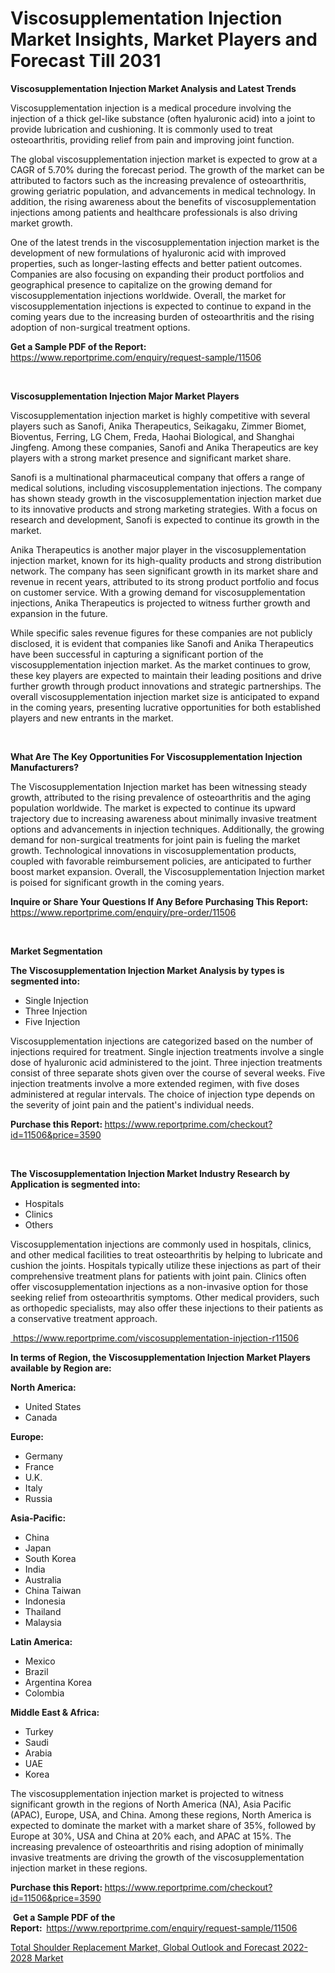 <p><h1>Viscosupplementation Injection Market Insights, Market Players and Forecast Till 2031</h1></p><p><strong>Viscosupplementation Injection Market Analysis and Latest Trends</strong></p>
<p><p>Viscosupplementation injection is a medical procedure involving the injection of a thick gel-like substance (often hyaluronic acid) into a joint to provide lubrication and cushioning. It is commonly used to treat osteoarthritis, providing relief from pain and improving joint function.</p><p>The global viscosupplementation injection market is expected to grow at a CAGR of 5.70% during the forecast period. The growth of the market can be attributed to factors such as the increasing prevalence of osteoarthritis, growing geriatric population, and advancements in medical technology. In addition, the rising awareness about the benefits of viscosupplementation injections among patients and healthcare professionals is also driving market growth.</p><p>One of the latest trends in the viscosupplementation injection market is the development of new formulations of hyaluronic acid with improved properties, such as longer-lasting effects and better patient outcomes. Companies are also focusing on expanding their product portfolios and geographical presence to capitalize on the growing demand for viscosupplementation injections worldwide. Overall, the market for viscosupplementation injections is expected to continue to expand in the coming years due to the increasing burden of osteoarthritis and the rising adoption of non-surgical treatment options.</p></p>
<p><strong>Get a Sample PDF of the Report:&nbsp;</strong> <a href="https://www.reportprime.com/enquiry/request-sample/11506">https://www.reportprime.com/enquiry/request-sample/11506</a></p>
<p>&nbsp;</p>
<p><strong>Viscosupplementation Injection Major Market Players</strong></p>
<p><p>Viscosupplementation injection market is highly competitive with several players such as Sanofi, Anika Therapeutics, Seikagaku, Zimmer Biomet, Bioventus, Ferring, LG Chem, Freda, Haohai Biological, and Shanghai Jingfeng. Among these companies, Sanofi and Anika Therapeutics are key players with a strong market presence and significant market share.</p><p>Sanofi is a multinational pharmaceutical company that offers a range of medical solutions, including viscosupplementation injections. The company has shown steady growth in the viscosupplementation injection market due to its innovative products and strong marketing strategies. With a focus on research and development, Sanofi is expected to continue its growth in the market.</p><p>Anika Therapeutics is another major player in the viscosupplementation injection market, known for its high-quality products and strong distribution network. The company has seen significant growth in its market share and revenue in recent years, attributed to its strong product portfolio and focus on customer service. With a growing demand for viscosupplementation injections, Anika Therapeutics is projected to witness further growth and expansion in the future.</p><p>While specific sales revenue figures for these companies are not publicly disclosed, it is evident that companies like Sanofi and Anika Therapeutics have been successful in capturing a significant portion of the viscosupplementation injection market. As the market continues to grow, these key players are expected to maintain their leading positions and drive further growth through product innovations and strategic partnerships. The overall viscosupplementation injection market size is anticipated to expand in the coming years, presenting lucrative opportunities for both established players and new entrants in the market.</p></p>
<p>&nbsp;</p>
<p><strong>What Are The Key Opportunities For Viscosupplementation Injection Manufacturers?</strong></p>
<p><p>The Viscosupplementation Injection market has been witnessing steady growth, attributed to the rising prevalence of osteoarthritis and the aging population worldwide. The market is expected to continue its upward trajectory due to increasing awareness about minimally invasive treatment options and advancements in injection techniques. Additionally, the growing demand for non-surgical treatments for joint pain is fueling the market growth. Technological innovations in viscosupplementation products, coupled with favorable reimbursement policies, are anticipated to further boost market expansion. Overall, the Viscosupplementation Injection market is poised for significant growth in the coming years.</p></p>
<p><strong>Inquire or Share Your Questions If Any Before Purchasing This Report:</strong> <a href="https://www.reportprime.com/enquiry/pre-order/11506">https://www.reportprime.com/enquiry/pre-order/11506</a></p>
<p>&nbsp;</p>
<p><strong>Market Segmentation</strong></p>
<p><strong>The Viscosupplementation Injection Market Analysis by types is segmented into:</strong></p>
<p><ul><li>Single Injection</li><li>Three Injection</li><li>Five Injection</li></ul></p>
<p><p>Viscosupplementation injections are categorized based on the number of injections required for treatment. Single injection treatments involve a single dose of hyaluronic acid administered to the joint. Three injection treatments consist of three separate shots given over the course of several weeks. Five injection treatments involve a more extended regimen, with five doses administered at regular intervals. The choice of injection type depends on the severity of joint pain and the patient's individual needs.</p></p>
<p><strong>Purchase this Report:&nbsp;</strong><a href="https://www.reportprime.com/checkout?id=11506&price=3590">https://www.reportprime.com/checkout?id=11506&price=3590</a></p>
<p>&nbsp;</p>
<p><strong>The Viscosupplementation Injection Market Industry Research by Application is segmented into:</strong></p>
<p><ul><li>Hospitals</li><li>Clinics</li><li>Others</li></ul></p>
<p><p>Viscosupplementation injections are commonly used in hospitals, clinics, and other medical facilities to treat osteoarthritis by helping to lubricate and cushion the joints. Hospitals typically utilize these injections as part of their comprehensive treatment plans for patients with joint pain. Clinics often offer viscosupplementation injections as a non-invasive option for those seeking relief from osteoarthritis symptoms. Other medical providers, such as orthopedic specialists, may also offer these injections to their patients as a conservative treatment approach.</p></p>
<p><a href="https://www.reportprime.com/viscosupplementation-injection-r11506">&nbsp;https://www.reportprime.com/viscosupplementation-injection-r11506</a></p>
<p><strong>In terms of Region, the Viscosupplementation Injection Market Players available by Region are:</strong></p>
<p>
    <p> <strong> North America: </strong>
        <ul>
            <li>United States</li>
            <li>Canada</li>
        </ul>
        </p> 
    <p> <strong> Europe: </strong>
        <ul>
            <li>Germany</li>
            <li>France</li>
            <li>U.K.</li>
            <li>Italy</li>
            <li>Russia</li>
        </ul>
        </p> 
    <p> <strong> Asia-Pacific: </strong>
        <ul>
            <li>China</li>
            <li>Japan</li>
            <li>South Korea</li>
            <li>India</li>
            <li>Australia</li>
            <li>China Taiwan</li>
            <li>Indonesia</li>
            <li>Thailand</li>
            <li>Malaysia</li>
        </ul>
        </p> 
    <p> <strong> Latin America: </strong>
        <ul>
            <li>Mexico</li>
            <li>Brazil</li>
            <li>Argentina Korea</li>
            <li>Colombia</li>
        </ul>
        </p> 
    <p> <strong> Middle East & Africa: </strong>
        <ul>
            <li>Turkey</li>
            <li>Saudi</li>
            <li>Arabia</li>
            <li>UAE</li>
            <li>Korea</li>
        </ul>
    </p>
    </p>
<p><p>The viscosupplementation injection market is projected to witness significant growth in the regions of North America (NA), Asia Pacific (APAC), Europe, USA, and China. Among these regions, North America is expected to dominate the market with a market share of 35%, followed by Europe at 30%, USA and China at 20% each, and APAC at 15%. The increasing prevalence of osteoarthritis and rising adoption of minimally invasive treatments are driving the growth of the viscosupplementation injection market in these regions.</p></p>
<p><strong>Purchase this Report: </strong><a href="https://www.reportprime.com/checkout?id=11506&price=3590">https://www.reportprime.com/checkout?id=11506&price=3590</a></p>
<p>&nbsp;<strong>Get a Sample PDF of the Report:&nbsp;&nbsp;</strong><a href="https://www.reportprime.com/enquiry/request-sample/11506">https://www.reportprime.com/enquiry/request-sample/11506</a></p>
<p><strong></strong></p>
<p><p><a href="https://issuu.com/reportprime-2/docs/total-shoulder-replacement-market-g_d0221186803088">Total Shoulder Replacement Market, Global Outlook and Forecast 2022-2028 Market</a></p></p>